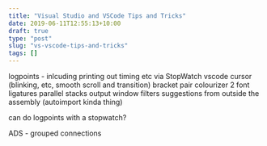 ```yaml
---
title: "Visual Studio and VSCode Tips and Tricks"
date: 2019-06-11T12:55:13+10:00
draft: true
type: "post"
slug: "vs-vscode-tips-and-tricks"
tags: []
---
```



logpoints - inlcuding printing out timing etc via StopWatch
vscode cursor (blinking, etc, smooth scroll and transition)
bracket pair colourizer 2
font ligatures
parallel stacks
output window filters
suggestions from outside the assembly (autoimport kinda thing)

can do logpoints with a stopwatch?

ADS - grouped connections



<!--more-->  

